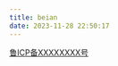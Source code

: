 ```yaml
---
title: beian
date: 2023-11-28 22:50:17
---
```

<a href="https://beian.miit.gov.cn/">鲁ICP备XXXXXXXX号</a>